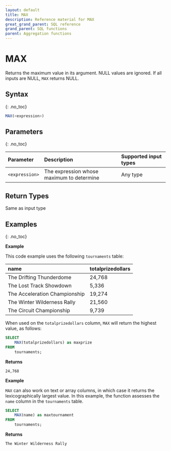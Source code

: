 ```yaml
---
layout: default
title: MAX
description: Reference material for MAX
great_grand_parent: SQL reference
grand_parent: SQL functions
parent: Aggregation functions
---
```



# MAX

Returns the maximum value in its argument. NULL values are ignored. If all inputs are NULL, `MAX` returns NULL.

## Syntax
{: .no_toc}

```sql
MAX(<expression>)
```

## Parameters
{: .no_toc}

| Parameter | Description                                               |Supported input types                                        |
| :--------- | :--------------------------------------------------------|:------------------------------------------------------------|
| `<expression>`  | The expression whose maximum to determine | Any type |

## Return Types
Same as input type

## Examples
{: .no_toc}

**Example**

This code example uses the following `tournaments` table:

| name                          | totalprizedollars |
| :-----------------------------| :-----------------|
| The Drifting Thunderdome      | 24,768             |
| The Lost Track Showdown       | 5,336              |
| The Acceleration Championship | 19,274             |
| The Winter Wilderness Rally   | 21,560             |
| The Circuit Championship      | 9,739              |

When used on the `totalprizedollars` column, `MAX` will return the highest value, as follows:

```sql
SELECT
	MAX(totalprizedollars) as maxprize
FROM
	tournaments;
```

**Returns**

`24,768`

**Example**

`MAX` can also work on text or array columns, in which case it returns the lexicographically largest value. In this example, the function assesses the `name` column in the `tournaments` table.

```sql
SELECT
	MAX(name) as maxtournament
FROM
	tournaments;
```

**Returns**

`The Winter Wilderness Rally`
